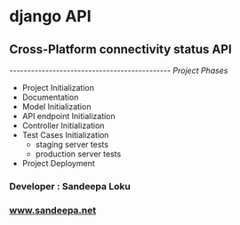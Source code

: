 # django API
## Cross-Platform connectivity status API

*---------------------------------------------*
*Project Phases*

* Project Initialization
* Documentation
* Model Initialization
* API endpoint Initialization
* Controller Initialization
* Test Cases Initialization
  * staging server tests
  * production server tests
* Project Deployment

### Developer : Sandeepa Loku
### www.sandeepa.net
